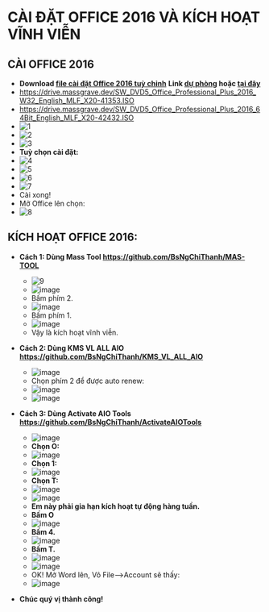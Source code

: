 # CÀI ĐẶT OFFICE 2016 VÀ KÍCH HOẠT VĨNH VIỄN #

## CÀI OFFICE 2016 ##
- **Download [file cài đặt Office 2016 tuỳ chỉnh](https://bsthanh-my.sharepoint.com/:u:/g/personal/0914678254_bsthanh_onmicrosoft_com/EWngGMh-zXVEnUgIbGMkGzsBIPUe_tBbXxj8-jz-Nk5B0A?e=JOFyCc)** **Link [dự phòng](https://drive.google.com/file/d/114KD84z-tRkp61mycKbH4U8OO98wb5tM/view?usp=sharing) hoặc [tại đây](https://officecdn.microsoft.com/db/492350f6-3a01-4f97-b9c0-c7c6ddf67d60/media/en-us/ProPlusRetail.img)**
- https://drive.massgrave.dev/SW_DVD5_Office_Professional_Plus_2016_W32_English_MLF_X20-41353.ISO
- https://drive.massgrave.dev/SW_DVD5_Office_Professional_Plus_2016_64Bit_English_MLF_X20-42432.ISO
- ![1](https://github.com/BsNgChiThanh/Cai-Office2016-va-kich-hoat/assets/82578024/e1ddedf5-a0e8-4a21-9a2d-637918276001)
- ![2](https://github.com/BsNgChiThanh/Cai-Office2016-va-kich-hoat/assets/82578024/9eb104a2-900b-485b-8f42-9d20f31350f6)
- ![3](https://github.com/BsNgChiThanh/Cai-Office2016-va-kich-hoat/assets/82578024/be208d0a-706f-4e94-91a0-c70ccf938cff)
- **Tuỳ chọn cài đặt:**
- ![4](https://github.com/BsNgChiThanh/Cai-Office2016-va-kich-hoat/assets/82578024/95fc5b42-709b-413d-8549-364cf9ceae2e)
- ![5](https://github.com/BsNgChiThanh/Cai-Office2016-va-kich-hoat/assets/82578024/e26260bd-834e-41a5-8200-5428bc49abbc)
- ![6](https://github.com/BsNgChiThanh/Cai-Office2016-va-kich-hoat/assets/82578024/89b484c7-e9a6-491d-b4ab-936725300a43)
- ![7](https://github.com/BsNgChiThanh/Cai-Office2016-va-kich-hoat/assets/82578024/014a4e8f-dbaa-415a-8afb-2fd741a9538b)
- Cài xong!
- Mở Office lên chọn:
- ![8](https://github.com/BsNgChiThanh/Cai-Office2016-va-kich-hoat/assets/82578024/422121ff-21e9-400c-a0d5-c46373d5c000)

## KÍCH HOẠT OFFICE 2016: ##
- **Cách 1: Dùng Mass Tool https://github.com/BsNgChiThanh/MAS-TOOL**
  - ![9](https://github.com/BsNgChiThanh/Cai-Office2016-va-kich-hoat/assets/82578024/313fbbc6-97a5-47d2-b391-975b6bebdd76)
  - ![image](https://github.com/BsNgChiThanh/Cai-Office2016-va-kich-hoat/assets/82578024/34a852df-b086-4f74-96ba-90723bd76938)
  - Bấm phím 2.
  - ![image](https://github.com/BsNgChiThanh/Cai-Office2016-va-kich-hoat/assets/82578024/8497d3bb-e973-4432-9e13-f94f2ecf8a5a)
  - Bấm phím 1.
  - ![image](https://github.com/BsNgChiThanh/Cai-Office2016-va-kich-hoat/assets/82578024/be38f559-86e8-4227-adef-b81d6be05261)
  - Vậy là kích hoạt vĩnh viễn.

- **Cách 2: Dùng KMS VL ALL AIO https://github.com/BsNgChiThanh/KMS_VL_ALL_AIO**
  - ![image](https://github.com/BsNgChiThanh/Cai-Office2016-va-kich-hoat/assets/82578024/7654b6a4-c953-4f01-8b7d-e13373b3da9e)
  - Chọn phím 2 để được auto renew:
  - ![image](https://github.com/BsNgChiThanh/Cai-Office2016-va-kich-hoat/assets/82578024/7b86d7f1-9f71-4936-b513-f31453163847)
  - ![image](https://github.com/BsNgChiThanh/Cai-Office2016-va-kich-hoat/assets/82578024/4e556376-941f-4307-86e2-1ee7a8bbc434)

- **Cách 3: Dùng Activate AIO Tools https://github.com/BsNgChiThanh/ActivateAIOTools**
  - ![image](https://github.com/BsNgChiThanh/Cai-Office2016-va-kich-hoat/assets/82578024/0b8eb460-83d1-4b69-9086-567e1f6d99c1)
  - **Chọn O:**
  - ![image](https://github.com/BsNgChiThanh/Cai-Office2016-va-kich-hoat/assets/82578024/3678d395-2ad9-49cd-944a-0794741054ea)
  - **Chọn 1:**
  - ![image](https://github.com/BsNgChiThanh/Cai-Office2016-va-kich-hoat/assets/82578024/7bd3593f-8680-474c-8139-a2a47e371d9a)
  - **Chọn T:**
  - ![image](https://github.com/BsNgChiThanh/Cai-Office2016-va-kich-hoat/assets/82578024/f72feb97-53da-4725-b632-819a49127129)
  - ![image](https://github.com/BsNgChiThanh/Cai-Office2016-va-kich-hoat/assets/82578024/6966fb26-5648-4bfc-b5fe-fb36cd1a16dd)
  - **Em này phải gia hạn kích hoạt tự động hàng tuần.**
  - **Bấm O**
  - ![image](https://github.com/BsNgChiThanh/Cai-Office2016-va-kich-hoat/assets/82578024/ffd4e981-8d25-4fcc-9fae-bfa9048d9aaf)
  - **Bấm 4.**
  - ![image](https://github.com/BsNgChiThanh/Cai-Office2016-va-kich-hoat/assets/82578024/7bdae3ef-2d1f-4fc4-8001-85bc7d438307)
  - **Bấm T.**
  - ![image](https://github.com/BsNgChiThanh/Cai-Office2016-va-kich-hoat/assets/82578024/e671e52a-c98f-4013-9500-9579aca77eda)
  - ![image](https://github.com/BsNgChiThanh/Cai-Office2016-va-kich-hoat/assets/82578024/3eac01d6-accc-42e2-b9d7-3cf20a192d19)
  - OK! Mở Word lên, Vô File-->Account sẽ thấy:
  - ![image](https://github.com/BsNgChiThanh/Cai-Office2016-va-kich-hoat/assets/82578024/8dde19e7-2314-497e-a61c-68344681dcf6)

- **Chúc quý vị thành công!**
